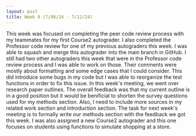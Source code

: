```yaml
---
layout: post
title: Week 8 (7/08/24 - 7/12/24)
---
```


This week was focused on completing the peer code review process with my teammates for my first Course2 autograder. I also completed the Professor code review for one of my previous autograders this week. I was able to squash and merge this autograder into the main branch in GitHub. I still had two other autograders this week that were in the Professor code review process and I was able to work on those. Their comments were mostly about formatting and some edge cases that I could consider. This did introduce some bugs in my code but I was able to reorganize the test functions in order to fix this issue. In this week's meeting, we went over research paper outlines. The overall feedback was that my current outline is in a good position but it would be benificial to shorten the survey questions used for my methods section. Also, I need to include more sources in my related work section and introduction section. The task for next week's meeting is to formally write our methods section with the feedback we got this week. I was also assigned a new Course2 autograder and this one focuses on students using functions to simulate shopping at a store. 
